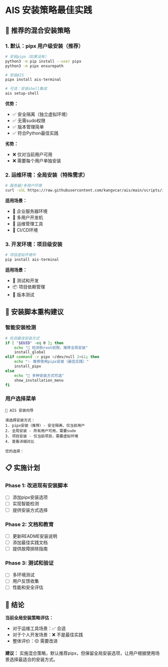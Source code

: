 # AIS 安装策略最佳实践

## 🎯 推荐的混合安装策略

### 1. 默认：pipx 用户级安装（推荐）
```bash
# 安装pipx（如果没有）
python3 -m pip install --user pipx
python3 -m pipx ensurepath

# 安装AIS
pipx install ais-terminal

# 可选：安装shell集成
ais setup-shell
```

**优势：**
- ✅ 安全隔离（独立虚拟环境）
- ✅ 无需sudo权限
- ✅ 版本管理简单
- ✅ 符合Python最佳实践

**劣势：**
- ❌ 仅对当前用户可用
- ❌ 需要每个用户单独安装

### 2. 运维环境：全局安装（特殊需求）
```bash
# 服务器/多用户环境
curl -sSL https://raw.githubusercontent.com/kangvcar/ais/main/scripts/install.sh | bash
```

**适用场景：**
- 🏢 企业服务器环境
- 👥 多用户开发机
- 🔧 运维管理工具
- 🚀 CI/CD环境

### 3. 开发环境：项目级安装
```bash
# 项目虚拟环境中
pip install ais-terminal
```

**适用场景：**
- 🧪 测试和开发
- 📦 项目依赖管理
- 🔬 版本测试

## 🎨 安装脚本重构建议

### 智能安装检测
```bash
# 检测最佳安装方式
if [ "$EUID" -eq 0 ]; then
    echo "🔧 检测到root权限，推荐全局安装"
    install_global
elif command -v pipx >/dev/null 2>&1; then
    echo "✨ 推荐使用pipx安装（最佳实践）"
    install_pipx
else
    echo "🤔 多种安装方式可选"
    show_installation_menu
fi
```

### 用户选择菜单
```
🚀 AIS 安装向导

请选择安装方式：
1. pipx安装（推荐）- 安全隔离，仅当前用户
2. 全局安装 - 所有用户可用，需要sudo
3. 项目安装 - 仅当前项目，需要虚拟环境
4. 查看详细对比

您的选择：
```

## 📋 实施计划

### Phase 1: 改进现有安装脚本
- [ ] 添加pipx安装选项
- [ ] 实现智能检测
- [ ] 提供安装方式选择

### Phase 2: 文档和教育
- [ ] 更新README安装说明
- [ ] 添加最佳实践文档
- [ ] 提供故障排除指南

### Phase 3: 测试和验证
- [ ] 多环境测试
- [ ] 用户反馈收集
- [ ] 性能和安全评估

## 🎯 结论

**当前全局安装策略评估：**
- 对于运维工具场景：✅ 合适
- 对于个人开发场景：❌ 不是最佳实践
- 整体评价：🟡 需要改进

**建议：**
实施混合策略，默认推荐pipx，但保留全局安装选项，让用户根据使用场景选择最适合的安装方式。